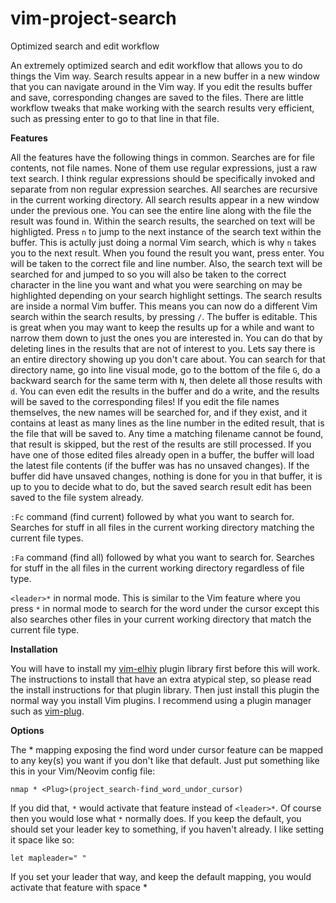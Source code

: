 # vim-project-search
Optimized search and edit workflow

An extremely optimized search and edit workflow that allows you to do things the Vim way. Search results appear in a new buffer in a new window that you can navigate around in the Vim way. If you edit the results buffer and save, corresponding changes are saved to the files. There are little workflow tweaks that make working with the search results very efficient, such as pressing enter to go to that line in that file.

**Features**

All the features have the following things in common. Searches are for file contents, not file names. None of them use regular expressions, just a raw text search. I think regular expressions should be specifically invoked and separate from non regular expression searches. All searches are recursive in the current working directory. All search results appear in a new window under the previous one. You can see the entire line along with the file the result was found in. Within the search results, the searched on text will be highligted. Press `n` to jump to the next instance of the search text within the buffer. This is actully just doing a normal Vim search, which is why `n` takes you to the next result. When you found the result you want, press enter. You will be taken to the correct file and line number. Also, the search text will be searched for and jumped to so you will also be taken to the correct character in the line you want and what you were searching on may be highlighted depending on your search highlight settings. The search results are inside a normal Vim buffer. This means you can now do a different Vim search within the search results, by pressing `/`. The buffer is editable. This is great when you may want to keep the results up for a while and want to narrow them down to just the ones you are interested in. You can do that by deleting lines in the results that are not of interest to you. Lets say there is an entire directory showing up you don't care about. You can search for that directory name, go into line visual mode, go to the bottom of the file `G`, do a backward search for the same term with `N`, then delete all those results with `d`. You can even edit the results in the buffer and do a write, and the results will be saved to the corresponding files! If you edit the file names themselves, the new names will be searched for, and if they exist, and it contains at least as many lines as the line number in the edited result, that is the file that will be saved to. Any time a matching filename cannot be found, that result is skipped, but the rest of the results are still processed. If you have one of those edited files already open in a buffer, the buffer will load the latest file contents (if the buffer was has no unsaved changes). If the buffer did have unsaved changes, nothing is done for you in that buffer, it is up to you to decide what to do, but the saved search result edit has been saved to the file system already.

`:Fc` command (find current) followed by what you want to search for. Searches for stuff in all files in the current working directory matching the current file types.

`:Fa` command (find all) followed by what you want to search for. Searches for stuff in the all files in the current working directory regardless of file type.

`<leader>*` in normal mode. This is similar to the Vim feature where you press `*` in normal mode to search for the word under the cursor except this also searches other files in your current working directory that match the current file type.

**Installation**

You will have to install my [vim-elhiv](https://github.com/still-dreaming-1/vim-elhiv) plugin library first before this will work. The instructions to install that have an extra atypical step, so please read the install instructions for that plugin library. Then just install this plugin the normal way you install Vim plugins. I recommend using a plugin manager such as [vim-plug](https://github.com/junegunn/vim-plug).

**Options**

The <leader>* mapping exposing the find word under cursor feature can be mapped to any key(s) you want if you don't like that default. Just put something like this in your Vim/Neovim config file:

`nmap * <Plug>(project_search-find_word_undor_cursor)`

If you did that, `*` would activate that feature instead of `<leader>*`. Of course then you would lose what `*` normally does. If you keep the default, you should set your leader key to something, if you haven't already. I like setting it space like so:

`let mapleader=" "`

If you set your leader that way, and keep the default mapping, you would activate that feature with space *
